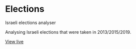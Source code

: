Elections
=========

Israeli elections analyser

Analysing Israeli elections that were taken in 2013/2015/2019.

<a href="http://amiram.github.io/Elections/Source/index.html" target="_blank">View live</a>
